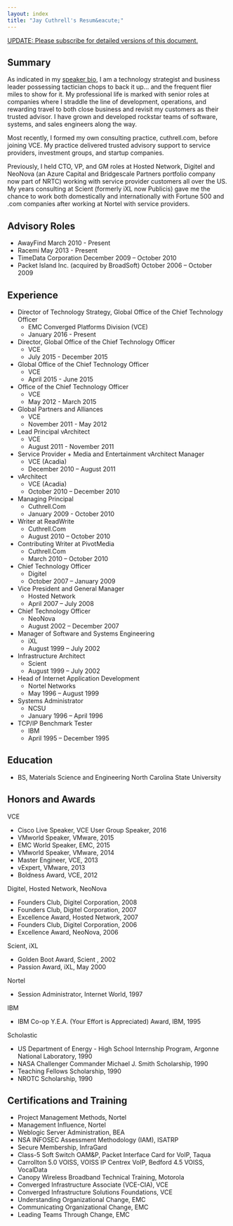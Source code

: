 ```yaml
---
layout: index
title: "Jay Cuthrell's Resum&eacute;"
---
```


<a href="http://eepurl.com/bdG70r">UPDATE: Please subscribe for detailed versions of this document.</a>

## Summary

As indicated in my [speaker bio](/), I am a technology strategist and business leader possessing tactician chops to back it up... and the frequent flier miles to show for it. My professional life is marked with senior roles at companies where I straddle the line of development, operations, and rewarding travel to both close business and revisit my customers as their trusted advisor. I have grown and developed rockstar teams of software, systems, and sales engineers along the way.

Most recently, I formed my own consulting practice, cuthrell.com, before joining VCE. My practice delivered trusted advisory support to service providers, investment groups, and startup companies.

Previously, I held CTO, VP, and GM roles at Hosted Network, Digitel and NeoNova (an Azure Capital and Bridgescale Partners portfolio company now part of NRTC) working with service provider customers all over the US. My years consulting at Scient (formerly iXL now Publicis) gave me the chance to work both domestically and internationally with Fortune 500 and .com companies after working at Nortel with service providers.

## Advisory Roles

- AwayFind March 2010 - Present
- Racemi May 2013 - Present
- TimeData Corporation December 2009 – October 2010
- Packet Island Inc. (acquired by BroadSoft) October 2006 – October 2009

## Experience

- Director of Technology Strategy, Global Office of the Chief Technology Officer
  - EMC Converged Platforms Division (VCE)
  - January 2016 - Present
- Director, Global Office of the Chief Technology Officer 
  - VCE 
  - July 2015 - December 2015
- Global Office of the Chief Technology Officer 
  - VCE 
  - April 2015 - June 2015
- Office of the Chief Technology Officer 
  - VCE 
  - May 2012 - March 2015
- Global Partners and Alliances 
  - VCE 
  - November 2011 - May 2012
- Lead Principal vArchitect 
  - VCE 
  - August 2011 - November 2011
- Service Provider + Media and Entertainment vArchitect Manager 
  - VCE (Acadia) 
  - December 2010 – August 2011
- vArchitect 
  - VCE (Acadia) 
  - October 2010 – December 2010 
- Managing Principal
  - Cuthrell.Com 
  - January 2009 - October 2010
- Writer at ReadWrite 
  - Cuthrell.Com 
  - August 2010 – October 2010
- Contributing Writer at PivotMedia 
  - Cuthrell.Com 
  - March 2010 – October 2010
- Chief Technology Officer 
  - Digitel 
  - October 2007 – January 2009 
- Vice President and General Manager 
  - Hosted Network 
  - April 2007 – July 2008 
- Chief Technology Officer 
  - NeoNova 
  - August 2002 – December 2007
- Manager of Software and Systems Engineering 
  - iXL 
  - August 1999 – July 2002
- Infrastructure Architect 
  - Scient 
  - August 1999 – July 2002 
- Head of Internet Application Development 
  - Nortel Networks 
  - May 1996 – August 1999
- Systems Administrator 
  - NCSU 
  - January 1996 – April 1996
- TCP/IP Benchmark Tester 
  - IBM 
  - April 1995 – December 1995

## Education

- BS, Materials Science and Engineering North Carolina State University

## Honors and Awards

VCE

- Cisco Live Speaker, VCE User Group Speaker, 2016
- VMworld Speaker, VMware, 2015
- EMC World Speaker, EMC, 2015
- VMworld Speaker, VMware, 2014
- Master Engineer, VCE, 2013 
- vExpert, VMware, 2013 
- Boldness Award, VCE, 2012

Digitel, Hosted Network, NeoNova

- Founders Club, Digitel Corporation, 2008
- Founders Club, Digitel Corporation, 2007 
- Excellence Award, Hosted Network, 2007 
- Founders Club, Digitel Corporation, 2006 
- Excellence Award, NeoNova, 2006

Scient, iXL

- Golden Boot Award, Scient , 2002 
- Passion Award, iXL, May 2000

Nortel

- Session Administrator, Internet World, 1997

IBM

- IBM Co-op Y.E.A. (Your Effort is Appreciated) Award, IBM, 1995

Scholastic

- US Department of Energy - High School Internship Program, Argonne National Laboratory, 1990 
- NASA Challenger Commander Michael J. Smith Scholarship, 1990
- Teaching Fellows Scholarship, 1990
- NROTC Scholarship, 1990

## Certifications and Training

- Project Management Methods, Nortel
- Management Influence, Nortel
- Weblogic Server Administration, BEA
- NSA INFOSEC Assessment Methodology (IAM), ISATRP
- Secure Membership, InfraGard
- Class-5 Soft Switch OAM&P, Packet Interface Card for VoIP, Taqua
- Carrollton 5.0 VOISS, VOISS IP Centrex VoIP, Bedford 4.5 VOISS, VocalData
- Canopy Wireless Broadband Technical Training, Motorola
- Converged Infrastructure Associate (VCE-CIA), VCE
- Converged Infrastructure Solutions Foundations, VCE
- Understanding Organizational Change, EMC
- Communicating Organizational Change, EMC
- Leading Teams Through Change, EMC
